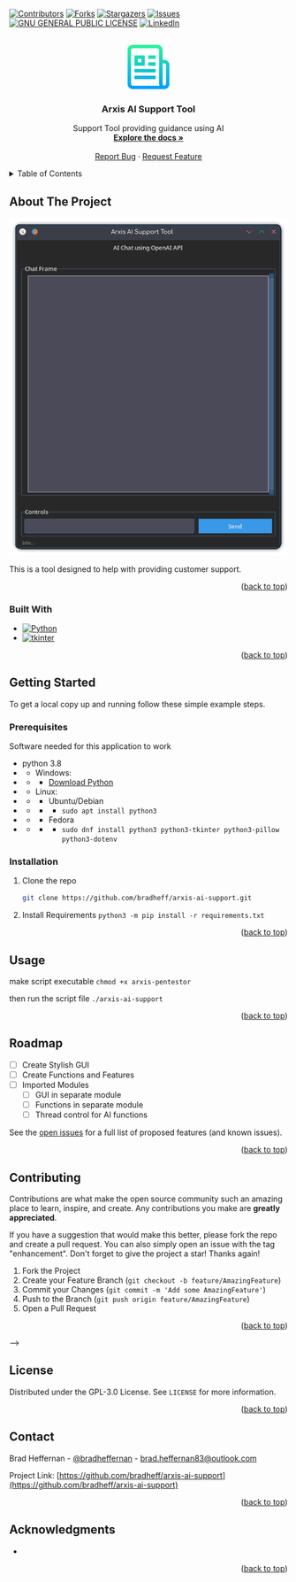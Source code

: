 <!-- Improved compatibility of back to top link: See: https://github.com/othneildrew/Best-README-Template/pull/73 -->

<a name="readme-top"></a>

<!--
*** Thanks for checking out the Best-README-Template. If you have a suggestion
*** that would make this better, please fork the repo and create a pull request
*** or simply open an issue with the tag "enhancement".
*** Don't forget to give the project a star!
*** Thanks again! Now go create something AMAZING! :D
-->

<!-- PROJECT SHIELDS -->
<!--<!--
*** I'm using markdown "reference style" links for readability.
*** Reference links are enclosed in brackets [ ] instead of parentheses ( ).
*** See the bottom of this document for the declaration of the reference variables
*** for contributors-url, forks-url, etc. This is an optional, concise syntax you may use.
*** https://www.markdownguide.org/basic-syntax/#reference-style-links
-->

[![Contributors][contributors-shield]][contributors-url]
[![Forks][forks-shield]][forks-url]
[![Stargazers][stars-shield]][stars-url]
[![Issues][issues-shield]][issues-url]
[![GNU GENERAL PUBLIC LICENSE][license-shield]][license-url]
[![LinkedIn][linkedin-shield]][linkedin-url]

<!-- PROJECT LOGO -->
<br />
<div align="center">
  <a href="https://github.com/BradHeff/arxis-ai-support">
    <img src="images/logo.png" alt="Logo" width="80" height="80">
  </a>

<h3 align="center">Arxis AI Support Tool</h3>

  <p align="center">
    Support Tool providing guidance using AI
    <br />
    <a href="https://github.com/BradHeff/arxis-ai-support"><strong>Explore the docs »</strong></a>
    <br />
    <br />
    <a href="https://github.com/bradheff/arxis-ai-support/issues">Report Bug</a>
    ·
    <a href="https://github.com/bradheff/arxis-ai-support/issues">Request Feature</a>
  </p>
</div>

<!-- TABLE OF CONTENTS -->
<details>
  <summary>Table of Contents</summary>
  <ol>
    <li>
      <a href="#about-the-project">About The Project</a>
      <ul>
        <li><a href="#todo">TODO:</a></li>
        <li><a href="#built-with">Built With</a></li>
      </ul>
    </li>
    <li>
      <a href="#getting-started">Getting Started</a>
      <ul>
        <li><a href="#prerequisites">Prerequisites</a></li>
        <li><a href="#installation">Installation</a></li>
      </ul>
    </li>
    <li><a href="#usage">Usage</a></li>
    <li><a href="#roadmap">Roadmap</a></li>
    <li><a href="#contributing">Contributing</a></li>
    <li><a href="#license">License</a></li>
    <li><a href="#contact">Contact</a></li>
    <li><a href="#acknowledgments">Acknowledgments</a></li>
  </ol>
</details>

<!-- ABOUT THE PROJECT -->

## About The Project

[![GUI Screen Shot][product-screenshot]](https://github.com/BradHeff/arxis-ai-support/blob/main/images/screenshot1.png)


This is a tool designed to help with providing customer support.<br/>

<p align="right">(<a href="#readme-top">back to top</a>)</p>

### Built With

- [![Python][Python3]][python-url]
- [![tkinter][tkinter]][tkinter-url]

<p align="right">(<a href="#readme-top">back to top</a>)</p>

<!-- GETTING STARTED -->

## Getting Started

To get a local copy up and running follow these simple example steps.

### Prerequisites

Software needed for this application to work

- python 3.8
- - Windows:
- - - [Download Python](python-url)
- - Linux:
- - - Ubuntu/Debian
- - - - `sudo apt install python3`
- - - Fedora
- - - - `sudo dnf install python3 python3-tkinter python3-pillow python3-dotenv`

### Installation

1. Clone the repo
   ```sh
   git clone https://github.com/bradheff/arxis-ai-support.git
   ```
2. Install Requirements `python3 -m pip install -r requirements.txt`

<p align="right">(<a href="#readme-top">back to top</a>)</p>

<!-- USAGE EXAMPLES -->

## Usage

make script executable
`chmod +x arxis-pentestor`

then run the script file
`./arxis-ai-support`

<!-- _For more examples, please refer to the [Documentation](https://github.com/BradHeff/arxis-ai-support/wiki)_ -->

<p align="right">(<a href="#readme-top">back to top</a>)</p>

<!-- ROADMAP -->

## Roadmap

- [ ] Create Stylish GUI
- [ ] Create Functions and Features
- [ ] Imported Modules
  - [ ] GUI in separate module
  - [ ] Functions in separate module
  - [ ] Thread control for AI functions

See the [open issues](https://github.com/bradheff/arxis-ai-support/issues) for a full list of proposed features (and known issues).

<p align="right">(<a href="#readme-top">back to top</a>)</p>

<!-- CONTRIBUTING -->

## Contributing

Contributions are what make the open source community such an amazing place to learn, inspire, and create. Any contributions you make are **greatly appreciated**.

If you have a suggestion that would make this better, please fork the repo and create a pull request. You can also simply open an issue with the tag "enhancement".
Don't forget to give the project a star! Thanks again!

1. Fork the Project
2. Create your Feature Branch (`git checkout -b feature/AmazingFeature`)
3. Commit your Changes (`git commit -m 'Add some AmazingFeature'`)
4. Push to the Branch (`git push origin feature/AmazingFeature`)
5. Open a Pull Request

<p align="right">(<a href="#readme-top">back to top</a>)</p>

-->

<!-- LICENSE -->

## License

Distributed under the GPL-3.0 License. See `LICENSE` for more information.

<p align="right">(<a href="#readme-top">back to top</a>)</p>

<!-- CONTACT -->

## Contact

Brad Heffernan - [@bradheffernan](https://twitter.com/bradheffernan) - brad.heffernan83@outlook.com

Project Link: [https://github.com/bradheff/arxis-ai-support](https://github.com/bradheff/arxis-ai-support)

<p align="right">(<a href="#readme-top">back to top</a>)</p>

<!-- ACKNOWLEDGMENTS -->

## Acknowledgments

- []()

<p align="right">(<a href="#readme-top">back to top</a>)</p>

<!-- MARKDOWN LINKS & IMAGES -->
<!-- https://www.markdownguide.org/basic-syntax/#reference-style-links -->

[contributors-shield]: https://img.shields.io/github/contributors/bradheff/arxis-ai-support.svg?style=for-the-badge
[contributors-url]: https://github.com/bradheff/arxis-ai-support/graphs/contributors
[forks-shield]: https://img.shields.io/github/forks/bradheff/arxis-ai-support.svg?style=for-the-badge
[forks-url]: https://github.com/bradheff/arxis-ai-support/network/members
[stars-shield]: https://img.shields.io/github/stars/bradheff/arxis-ai-support.svg?style=for-the-badge
[stars-url]: https://github.com/bradheff/arxis-ai-support/stargazers
[issues-shield]: https://img.shields.io/github/issues/bradheff/arxis-ai-support.svg?style=for-the-badge
[issues-url]: https://github.com/bradheff/arxis-ai-support/issues
[license-shield]: https://img.shields.io/github/license/bradheff/arxis-ai-support.svg?style=for-the-badge
[license-url]: https://github.com/BradHeff/arxis-ai-support/blob/master/LICENSE
[linkedin-shield]: https://img.shields.io/badge/-LinkedIn-black.svg?style=for-the-badge&logo=linkedin&colorB=555
[linkedin-url]: https://www.linkedin.com/in/brad-heffernan83/
[product-screenshot]: images/screenshot1.png
[about-screenshot]: images/Screenshot_about.png
[error-screenshot]: images/Screenshot_error.png
[menu-screenshot]: images/Screenshot_menu.png
[tkinter]: https://img.shields.io/badge/tkinter-35495E?style=for-the-badge&logo=python&logoColor=61DAFB
[Python3]: https://img.shields.io/badge/Python-35495E?style=for-the-badge&logo=python&logoColor=61DAFB
[python-url]: https://www.python.org/
[tkinter-url]: https://docs.python.org/3/library/tkinter.html
